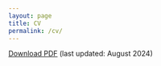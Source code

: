 ```yaml
---
layout: page
title: CV
permalink: /cv/
---
```



 [Download PDF](cv/Peng_Huang_CV.pdf)  (last updated: August 2024)

 <!--The PDF should be embedded underneath -- uses Google Docs for embedding and works if the PDF is on dropbox. Works sporadically if PDF is elsewhere too.
{% include embedpdf.html source="cv/Peng_Huang_CV.pdf" width=100 height=800 %}
 -->


